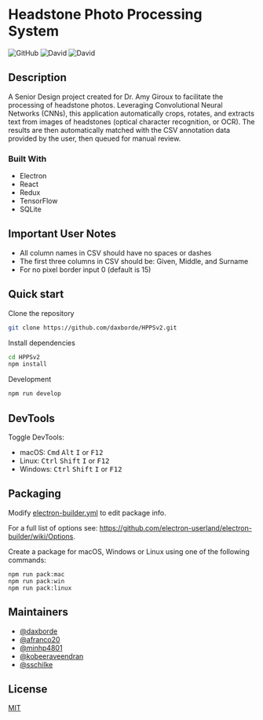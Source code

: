 # Headstone Photo Processing System

![GitHub](https://img.shields.io/github/license/daxborde/HPPSv2)
![David](https://img.shields.io/david/daxborde/HPPSv2)
![David](https://img.shields.io/david/dev/daxborde/HPPSv2)

## Description

A Senior Design project created for Dr. Amy Giroux to facilitate the processing of headstone photos.
Leveraging Convolutional Neural Networks (CNNs), this application automatically crops, rotates, and
extracts text from images of headstones (optical character recognition, or OCR). The results are
then automatically matched with the CSV annotation data provided by the user, then queued for manual
review.

### Built With

- Electron
- React
- Redux
- TensorFlow
- SQLite

## Important User Notes

- All column names in CSV should have no spaces or dashes
- The first three columns in CSV should be: Given, Middle, and Surname
- For no pixel border input 0 (default is 15)

## Quick start

Clone the repository

```bash
git clone https://github.com/daxborde/HPPSv2.git
```

Install dependencies

```bash
cd HPPSv2
npm install
```

Development

```bash
npm run develop
```

## DevTools

Toggle DevTools:

- macOS: <kbd>Cmd</kbd> <kbd>Alt</kbd> <kbd>I</kbd> or <kbd>F12</kbd>
- Linux: <kbd>Ctrl</kbd> <kbd>Shift</kbd> <kbd>I</kbd> or <kbd>F12</kbd>
- Windows: <kbd>Ctrl</kbd> <kbd>Shift</kbd> <kbd>I</kbd> or <kbd>F12</kbd>

## Packaging

Modify [electron-builder.yml](./electron-builder.yml) to edit package info.

For a full list of options see: https://github.com/electron-userland/electron-builder/wiki/Options.

Create a package for macOS, Windows or Linux using one of the following commands:

```
npm run pack:mac
npm run pack:win
npm run pack:linux
```

## Maintainers

- [@daxborde](https://github.com/daxborde)
- [@afranco20](https://github.com/afranco20)
- [@minhp4801](https://github.com/minhp4801)
- [@kobeeraveendran](https://github.com/kobeeraveendran)
- [@sschilke](https://github.com/sschilke)

## License

[MIT](https://choosealicense.com/licenses/mit/)
